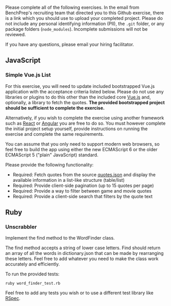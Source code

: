 Please complete all of the following exercises.  In the email from BenchPrep's recruiting team that directed you to this Github exercise, there is a link which you should use to upload your completed project.
Please do not include any personal identifying information (PII), the `.git` folder, or any package folders (`node_modules`).  Incomplete submissions will not be reviewed.

If you have any questions, please email your hiring facilitator.

## JavaScript

### Simple Vue.js List

For this exercise, you will need to update included bootstrapped Vue.js application with the acceptance criteria listed below.
Please do not use any libraries or plugins to do this other
than the included core [Vue.js](https://vuejs.org) and, optionally, a library to fetch
the quotes. **The provided bootstrapped project should be sufficient to complete the exercise.**

Alternatively, if you wish to complete the exercise using another framework such as
[React](https://reactjs.org) or [Angular](https://angular.io) you are free to do so.
You must however complete the initial project setup yourself, provide instructions on running
the exercise and complete the same requirements.

You can assume that you only need to support modern web browsers, so feel
free to build the app using either the new ECMAScript 6 or the older ECMAScript 5
("plain" JavaScript) standard.

Please provide the following functionality:

 * Required: Fetch quotes from the source [quotes.json](https://gist.githubusercontent.com/benchprep/dffc3bffa9704626aa8832a3b4de5b27/raw/quotes.json) and display the available information in a list-like structure (table/list)
 * Required: Provide client-side pagination (up to 15 quotes per page)
 * Required: Provide a way to filter between game and movie quotes
 * Required: Provide a client-side search that filters by the quote text

## Ruby

### Unscrabbler

Implement the find method to the WordFinder class.

The find method accepts a string of lower case letters. Find should return an array of all the words in dictionary.json that can be made by rearranging these letters. Feel free to add whatever you need to make the class work accurately and efficiently.

To run the provided tests:

```shell
ruby word_finder_test.rb
```

Feel free to add any tests you wish or to use a different test library like [RSpec](https://rspec.info).
